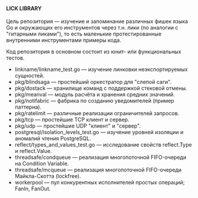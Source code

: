#### LICK LIBRARY
Цель репозитория — изучение и запоминание различных фишек языка Go и окружающих его инструментов через т.н. лики (по аналогии с "гитарными ликами"), то есть маленькие протестированные внутренними инструментами примеры кода.   
 
Код репозитория в основном состоит из юнит- или функциональных тестов.

- linkname/linkname_test.go — изучение линковки неэкспортируемых сущностей.
- pkg/blindsaga — простейший оркестратор для "слепой саги".
- pkg/dostack — хранилище команд с поддержкой стековой отмены.
- pkg/meanval — модуль расчёта и хранения средних значений.
- pkg/notifabric — фабрика по созданию уведомителей (пример паттерна).
- pkg/ratelimit — различные реализации ограничителей запросов.
- pkg/tcp — простейшие TCP клиент и сервер.
- pkg/udp — простейшие UDP "клиент" и "сервер".
- postgresql/isolation_levels_test.go — изучение уровней изоляции  и аномалий чтения PostgreSQL.
- reflect/types_and_values_test.go — исследование свойств reflect.Type и reflect.Value.
- threadsafe/condqueue — реализация многопоточной FIFO-очереди на Condition Variable.
- threadsafe/mcqueue — реализация многопоточной FIFO-очереди Майкла-Скотта (lockfree).
- workerpool — пул конкурентных исполнителей простых операций; FanIn, FanOut.